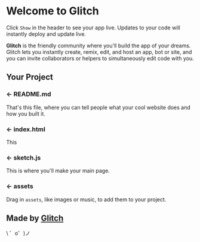 Welcome to Glitch
=================

Click `Show` in the header to see your app live. Updates to your code will instantly deploy and update live.

**Glitch** is the friendly community where you'll build the app of your dreams. Glitch lets you instantly create, remix, edit, and host an app, bot or site, and you can invite collaborators or helpers to simultaneously edit code with you.

Your Project
------------

### ← README.md

That's this file, where you can tell people what your cool website does and how you built it.

### ← index.html

This

### ← sketch.js

This is where you'll make your main page.

### ← assets

Drag in `assets`, like images or music, to add them to your project.

Made by [Glitch](https://glitch.com/)
-------------------

\ ゜o゜)ノ
